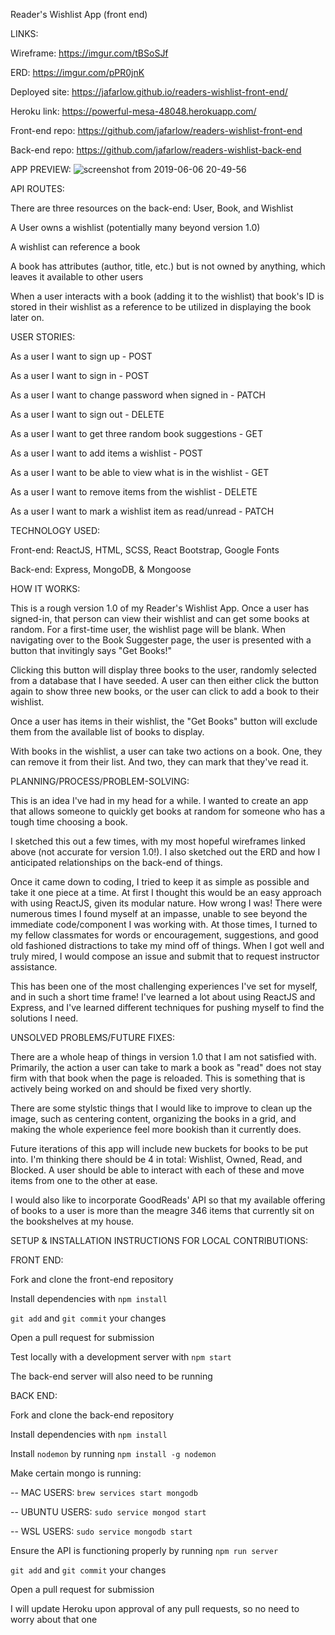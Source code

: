 Reader's Wishlist App (front end)


LINKS:

Wireframe: https://imgur.com/tBSoSJf

ERD: https://imgur.com/pPR0jnK

Deployed site: https://jafarlow.github.io/readers-wishlist-front-end/

Heroku link: https://powerful-mesa-48048.herokuapp.com/

Front-end repo: https://github.com/jafarlow/readers-wishlist-front-end

Back-end repo: https://github.com/jafarlow/readers-wishlist-back-end


APP PREVIEW:
![screenshot from 2019-06-06 20-49-56](https://media.git.generalassemb.ly/user/19621/files/cc936c00-889c-11e9-87dd-937b4b591ca5)


API ROUTES:

There are three resources on the back-end: User, Book, and Wishlist

A User owns a wishlist (potentially many beyond version 1.0)

A wishlist can reference a book

A book has attributes (author, title, etc.) but is not owned by anything,
which leaves it available to other users

When a user interacts with a book (adding it to the wishlist) that book's ID
is stored in their wishlist as a reference to be utilized in displaying the
book later on.


USER STORIES:

As a user I want to sign up - POST

As a user I want to sign in - POST

As a user I want to change password when signed in - PATCH

As a user I want to sign out - DELETE

As a user I want to get three random book suggestions - GET

As a user I want to add items a wishlist - POST

As a user I want to be able to view what is in the wishlist - GET

As a user I want to remove items from the wishlist - DELETE

As a user I want to mark a wishlist item as read/unread - PATCH


TECHNOLOGY USED:

Front-end: ReactJS, HTML, SCSS, React Bootstrap, Google Fonts

Back-end: Express, MongoDB, & Mongoose


HOW IT WORKS:

This is a rough version 1.0 of my Reader's Wishlist App. Once a user has
signed-in, that person can view their wishlist and can get some books at
random. For a first-time user, the wishlist page will be blank. When
navigating over to the Book Suggester page, the user is presented with a
button that invitingly says "Get Books!"

Clicking this button will display three books to the user, randomly selected
from a database that I have seeded. A user can then either click the button
again to show three new books, or the user can click to add a book to their
wishlist.

Once a user has items in their wishlist, the "Get Books" button will exclude
them from the available list of books to display.

With books in the wishlist, a user can take two actions on a book. One, they
can remove it from their list. And two, they can mark that they've read it.

PLANNING/PROCESS/PROBLEM-SOLVING:

This is an idea I've had in my head for a while. I wanted to create an app
that allows someone to quickly get books at random for someone who has a
tough time choosing a book.

I sketched this out a few times, with my most hopeful wireframes linked
above (not accurate for version 1.0!). I also sketched out the ERD and how
I anticipated relationships on the back-end of things.

Once it came down to coding, I tried to keep it as simple as possible and
take it one piece at a time. At first I thought this would be an easy
approach with using ReactJS, given its modular nature. How wrong I was!
There were numerous times I found myself at an impasse, unable to see
beyond the immediate code/component I was working with. At those times, I
turned to my fellow classmates for words or encouragement, suggestions, and
good old fashioned distractions to take my mind off of things. When I got
well and truly mired, I would compose an issue and submit that to request
instructor assistance.

This has been one of the most challenging experiences I've set for myself,
and in such a short time frame! I've learned a lot about using ReactJS
and Express, and I've learned different techniques for pushing myself to
find the solutions I need.


UNSOLVED PROBLEMS/FUTURE FIXES:

There are a whole heap of things in version 1.0 that I am not satisfied
with. Primarily, the action a user can take to mark a book as "read" does
not stay firm with that book when the page is reloaded. This is something
that is actively being worked on and should be fixed very shortly.

There are some stylstic things that I would like to improve to clean up the
image, such as centering content, organizing the books in a grid, and making
the whole experience feel more bookish than it currently does.

Future iterations of this app will include new buckets for books to be put
into. I'm thinking there should be 4 in total: Wishlist, Owned, Read, and
Blocked. A user should be able to interact with each of these and move items
from one to the other at ease.

I would also like to incorporate GoodReads' API so that my available
offering of books to a user is more than the meagre 346 items that currently
sit on the bookshelves at my house.

SETUP & INSTALLATION INSTRUCTIONS FOR LOCAL CONTRIBUTIONS:

FRONT END:

Fork and clone the front-end repository

Install dependencies with `npm install`

`git add` and `git commit` your changes

Open a pull request for submission

Test locally with a development server with `npm start`

The back-end server will also need to be running

BACK END:

Fork and clone the back-end repository

Install dependencies with `npm install`

Install `nodemon` by running `npm install -g nodemon`

Make certain mongo is running:

-- MAC USERS: `brew services start mongodb`

-- UBUNTU USERS: `sudo service mongod start`

-- WSL USERS: `sudo service mongodb start`

Ensure the API is functioning properly by running `npm run server`

`git add` and `git commit` your changes

Open a pull request for submission

I will update Heroku upon approval of any pull requests, so no need to
worry about that one
